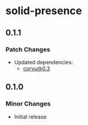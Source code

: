 # solid-presence

## 0.1.1

### Patch Changes

- Updated dependencies:
  - corvu@0.3

## 0.1.0

### Minor Changes

- Initial release
